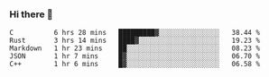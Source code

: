 ### Hi there 👋

<!--
**WShiBin/WShiBin** is a ✨ _special_ ✨ repository because its `README.md` (this file) appears on your GitHub profile.

Here are some ideas to get you started:

- 🔭 I’m currently working on ...
- 🌱 I’m currently learning ...
- 👯 I’m looking to collaborate on ...
- 🤔 I’m looking for help with ...
- 💬 Ask me about ...
- 📫 How to reach me: ...
- 😄 Pronouns: ...
- ⚡ Fun fact: ...
-->

<!--START_SECTION:waka-->
```text
C          6 hrs 28 mins   █████████▓░░░░░░░░░░░░░░░   38.44 % 
Rust       3 hrs 14 mins   ████▓░░░░░░░░░░░░░░░░░░░░   19.23 % 
Markdown   1 hr 23 mins    ██░░░░░░░░░░░░░░░░░░░░░░░   08.23 % 
JSON       1 hr 7 mins     █▓░░░░░░░░░░░░░░░░░░░░░░░   06.70 % 
C++        1 hr 6 mins     █▓░░░░░░░░░░░░░░░░░░░░░░░   06.58 % 
```
<!--END_SECTION:waka-->
